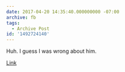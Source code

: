 ```yaml
---
date: 2017-04-20 14:35:40.000000000 -07:00
archive: fb
tags: 
  - Archive Post
id: '1492724140'
---
```


Huh. I guess I was wrong about him. 

[Link](https://youtu.be/s-_mbZ63WCA)
